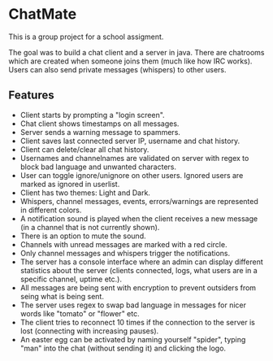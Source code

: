 # ChatMate
This is a group project for a school assigment. 

The goal was to build a chat client and a server in java. There are chatrooms which are created when someone joins them (much like how IRC works). Users can also send private messages (whispers) to other users. 

## Features
* Client starts by prompting a "login screen".
* Chat client shows timestamps on all messages. 
* Server sends a warning message to spammers. 
* Client saves last connected server IP, username and chat history. 
* Client can delete/clear all chat history. 
* Usernames and channelnames are validated on server with regex to block bad language and unwanted characters. 
* User can toggle ignore/unignore on other users. Ignored users are marked as ignored in userlist. 
* Client has two themes: Light and Dark.
* Whispers, channel messages, events, errors/warnings are represented in different colors. 
* A notification sound is played when the client receives a new message (in a channel that is not currently shown). 
* There is an option to mute the sound. 
* Channels with unread messages are marked with a red circle. 
* Only channel messages and whispers trigger the notifications. 
* The server has a console interface where an admin can display different statistics about the server (clients connected, logs, what users are in a specific channel, uptime etc.). 
* All messages are being sent with encryption to prevent outsiders from seing what is being sent.
* The server uses regex to swap bad language in messages for nicer words like "tomato" or "flower" etc. 
* The client tries to reconnect 10 times if the connection to the server is lost (connecting with increasing pauses). 
* An easter egg can be activated by naming yourself "spider", typing "man" into the chat (without sending it) and clicking the logo. 
